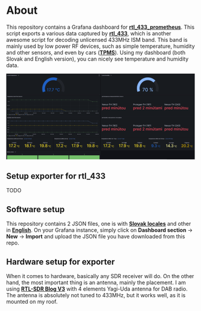# About

This repository contains a Grafana dashboard for **[rtl_433_prometheus](https://github.com/mhansen/rtl_433_prometheus)**. This script exports a various data captured by **[rtl_433](https://github.com/merbanan/rtl_433)**, which is another awesome script for decoding unlicensed 433MHz ISM band. This band is mainly used by low power RF devices, such as simple temperature, humidity and other sensors, and even by cars (**[TPMS](https://en.wikipedia.org/wiki/Tire-pressure_monitoring_system)**). Using my dashboard (both Slovak and English version), you can nicely see temperature and humidity data. 

![Screenshot for Grafana dashboard](https://github.com/tomz00/grafana-rtl_433-exporter/blob/main/dashboard.png)

## Setup exporter for rtl_433
TODO

## Software setup

This repository contains 2 JSON files, one is with **[Slovak locales](https://github.com/tomz00/grafana-rtl_433-exporter/blob/main/dashboard-SK.json)** and other in **[English](https://github.com/tomz00/grafana-rtl_433-exporter/blob/main/dashboard.json)**.  On your Grafana instance, simply click on **Dashboard section** -> **New** -> **Import** and upload the JSON file you have downloaded from this repo.

## Hardware setup for exporter

When it comes to hardware, basically any SDR receiver will do. On the other hand, the most important thing is an antenna, mainly the placement. I am using **[RTL-SDR Blog V3](https://www.rtl-sdr.com/product/rtl-sdr-blog-v3-r820t2-rtl2832u-1ppm-tcxo-sma-software-defined-radio-dongle-only/)** with 4 elements Yagi-Uda antenna for DAB radio. The antenna is absolutely not tuned to 433MHz, but it works well, as it is mounted on my roof.
